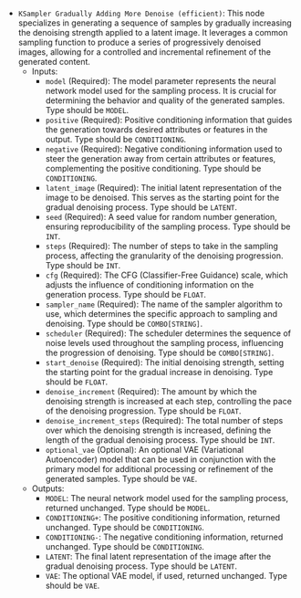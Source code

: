 - `KSampler Gradually Adding More Denoise (efficient)`: This node specializes in generating a sequence of samples by gradually increasing the denoising strength applied to a latent image. It leverages a common sampling function to produce a series of progressively denoised images, allowing for a controlled and incremental refinement of the generated content.
    - Inputs:
        - `model` (Required): The model parameter represents the neural network model used for the sampling process. It is crucial for determining the behavior and quality of the generated samples. Type should be `MODEL`.
        - `positive` (Required): Positive conditioning information that guides the generation towards desired attributes or features in the output. Type should be `CONDITIONING`.
        - `negative` (Required): Negative conditioning information used to steer the generation away from certain attributes or features, complementing the positive conditioning. Type should be `CONDITIONING`.
        - `latent_image` (Required): The initial latent representation of the image to be denoised. This serves as the starting point for the gradual denoising process. Type should be `LATENT`.
        - `seed` (Required): A seed value for random number generation, ensuring reproducibility of the sampling process. Type should be `INT`.
        - `steps` (Required): The number of steps to take in the sampling process, affecting the granularity of the denoising progression. Type should be `INT`.
        - `cfg` (Required): The CFG (Classifier-Free Guidance) scale, which adjusts the influence of conditioning information on the generation process. Type should be `FLOAT`.
        - `sampler_name` (Required): The name of the sampler algorithm to use, which determines the specific approach to sampling and denoising. Type should be `COMBO[STRING]`.
        - `scheduler` (Required): The scheduler determines the sequence of noise levels used throughout the sampling process, influencing the progression of denoising. Type should be `COMBO[STRING]`.
        - `start_denoise` (Required): The initial denoising strength, setting the starting point for the gradual increase in denoising. Type should be `FLOAT`.
        - `denoise_increment` (Required): The amount by which the denoising strength is increased at each step, controlling the pace of the denoising progression. Type should be `FLOAT`.
        - `denoise_increment_steps` (Required): The total number of steps over which the denoising strength is increased, defining the length of the gradual denoising process. Type should be `INT`.
        - `optional_vae` (Optional): An optional VAE (Variational Autoencoder) model that can be used in conjunction with the primary model for additional processing or refinement of the generated samples. Type should be `VAE`.
    - Outputs:
        - `MODEL`: The neural network model used for the sampling process, returned unchanged. Type should be `MODEL`.
        - `CONDITIONING+`: The positive conditioning information, returned unchanged. Type should be `CONDITIONING`.
        - `CONDITIONING-`: The negative conditioning information, returned unchanged. Type should be `CONDITIONING`.
        - `LATENT`: The final latent representation of the image after the gradual denoising process. Type should be `LATENT`.
        - `VAE`: The optional VAE model, if used, returned unchanged. Type should be `VAE`.
